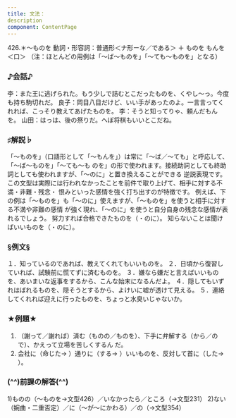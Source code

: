 ```yaml
---
title: 文法：
description
component: ContentPage
---
```



426.＊～ものを
動詞・形容詞：普通形＜ナ形ーな／である＞ ＋ ものを
もんを＜口＞
（注：ほとんどの用例は「～ば～ものを」「～ても～ものを」となる）
### ♪会話♪
李：また王に逃げられた。もう少しで詰むとこだったものを、くやし～っ。今度も持ち駒切れだ。 良子：岡目八目だけど、いい手があったのよ。一言言ってくれれば、こっそり教えてあげたものを。
李：そうと知ってりゃ、頼んだもんを。
山田：はっは、後の祭りだ。へぼ将棋もいいとこだね。
### ♯解説♭
「～ものを」（口語形として「～もんを」）は常に「～ば／～ても」と呼応して、「～ば～ものを」「～ても～も
のを」の形で使われます。接続助詞としても終助詞としても使われますが、「～のに」と置き換えることができる 逆説表現です。この文型は実際には行われなかったことを前件で取り上げて、相手に対する不満・非難・残念・ 恨みといった感情を強く打ち出すのが特徴です。
例えば、下の例は「～ものを」も「～のに」使えますが、「～ものを」を使うと相手に対する不満や非難の感情 が強く現れ、「～のに」を使うと自分自身の残念な感情が表れるでしょう。
努力すれば合格できたものを（・のに）。
知らないことは聞けばいいものを（・のに）。
### §例文§
１．知っているのであれば、教えてくれてもいいものを。
２．日頃から復習していれば、試験前に慌てずに済むものを。
３．嫌なら嫌だと言えばいいものを、あいまいな返事をするから、こんな始末になるんだよ。
４．隠してもいずれはばれるものを、隠そうとするから、よけいに嘘が透けて見える。
５．連絡してくれれば迎えに行ったものを、ちょっと水臭いじゃないか。
### ★例題★
1) （謝って／謝れば）済む（ものの／ものを）、下手に弁解する（から／ので）、かえって立場を苦しくするん
だ。        
2) 会社に（命じた→ ）通りに（する→ ）いいものを、反対して首に（した→ ）。
### (^^)前課の解答(^^)
1)ものの（～ものを→文型426）／いなかったら／ところ（→文型231）
2)ない（婉曲・二重否定）／に（～が～にかわる）／の（→文型354）
